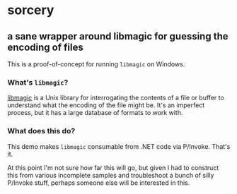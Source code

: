 # sorcery

## a sane wrapper around libmagic for guessing the encoding of files

This is a proof-of-concept for running `libmagic` on Windows.

### What's `libmagic`?

[libmagic](http://linux.die.net/man/3/libmagic) is a Unix library for
interrogating the contents of a file or buffer to understand what the
encoding of the file might be. It's an imperfect process, but it has
a large database of formats to work with.

### What does this do?

This demo makes `libmagic` consumable from .NET code via P/Invoke. That's
it.

At this point I'm not sure how far this will go, but given I had to
construct this from various incomplete samples and troubleshoot a bunch
of silly P/Invoke stuff, perhaps someone else will be interested in this.



